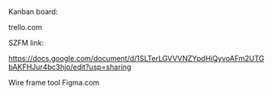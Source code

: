 Kanban board:

trello.com 

SZFM link:

https://docs.google.com/document/d/1SLTerLGVVVNZYpdHiQyvoAFm2UTGbAKFHJur4bc3hjo/edit?usp=sharing

Wire frame tool
    Figma.com